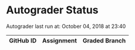 # Autograder Status
Autograder last run at: October 04, 2018 at 23:40

| GitHub ID | Assignment | Graded Branch |
|-----------|------------|---------------|
